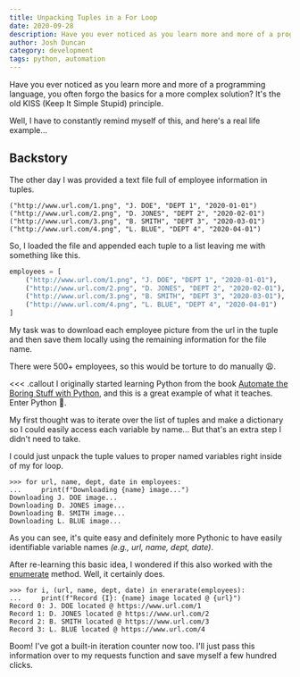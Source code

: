 ```yaml
---
title: Unpacking Tuples in a For Loop
date: 2020-09-28
description: Have you ever noticed as you learn more and more of a programming language, you often forgo the basics for a more complex solution? Well, today I was reminded of the KISS principle when I needed to unpack a bunch of tuples.
author: Josh Duncan
category: development
tags: python, automation
---
```


Have you ever noticed as you learn more and more of a programming language, you often forgo the basics for a more complex solution? It's the old KISS (Keep It Simple Stupid) principle.

Well, I have to constantly remind myself of this, and here's a real life example...

## Backstory

The other day I was provided a text file full of employee information in tuples.

```
("http://www.url.com/1.png", "J. DOE", "DEPT 1", "2020-01-01")
("http://www.url.com/2.png", "D. JONES", "DEPT 2", "2020-02-01")
("http://www.url.com/3.png", "B. SMITH", "DEPT 3", "2020-03-01")
("http://www.url.com/4.png", "L. BLUE", "DEPT 4", "2020-04-01")
```

So, I loaded the file and appended each tuple to a list leaving me with something like this.

```python
employees = [
    ("http://www.url.com/1.png", "J. DOE", "DEPT 1", "2020-01-01"),
    ("http://www.url.com/2.png", "D. JONES", "DEPT 2", "2020-02-01"),
    ("http://www.url.com/3.png", "B. SMITH", "DEPT 3", "2020-03-01"),
    ("http://www.url.com/4.png", "L. BLUE", "DEPT 4", "2020-04-01")
]
```

My task was to download each employee picture from the url in the tuple and then save them locally using the remaining information for the file name.

There were 500+ employees, so this would be torture to do manually 😩.

<<< .callout
I originally started learning Python from the book [Automate the Boring Stuff with Python](https://automatetheboringstuff.com/), and this is a great example of what it teaches. Enter Python 🐍.
>>>

My first thought was to iterate over the list of tuples and make a dictionary so I could easily access each variable by name... But that's an extra step I didn't need to take.

I could just unpack the tuple values to proper named variables right inside of my for loop.

```pycon
>>> for url, name, dept, date in employees:
...     print(f"Downloading {name} image...")
Downloading J. DOE image...
Downloading D. JONES image...
Downloading B. SMITH image...
Downloading L. BLUE image...
```

As you can see, it's quite easy and definitely more Pythonic to have easily identifiable variable names _(e.g., url, name, dept, date)_.

After re-learning this basic idea, I wondered if this also worked with the [enumerate](https://docs.python.org/3/library/functions.html?highlight=enumerate#enumerate) method. Well, it certainly does.

```pycon
>>> for i, (url, name, dept, date) in enerarate(employees):
...     print(f"Record {I}: {name} image located @ {url}")
Record 0: J. DOE located @ https://www.url.com/1
Record 1: D. JONES located @ https://www.url.com/2
Record 2: B. SMITH located @ https://www.url.com/3
Record 3: L. BLUE located @ https://www.url.com/4
```

Boom! I've got a built-in iteration counter now too. I'll just pass this information over to my requests function and save myself a few hundred clicks.
